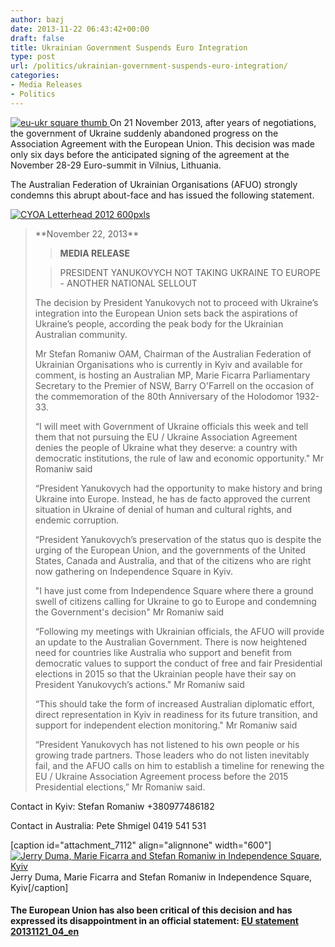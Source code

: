 ```yaml
---
author: bazj
date: 2013-11-22 06:43:42+00:00
draft: false
title: Ukrainian Government Suspends Euro Integration
type: post
url: /politics/ukrainian-government-suspends-euro-integration/
categories:
- Media Releases
- Politics
---
```


[![eu-ukr square thumb](http://www.ozeukes.com/wp-content/uploads/2013/11/eu-ukr-square-thumb.jpg)
](http://www.ozeukes.com/wp-content/uploads/2013/11/eu-ukr-square-thumb.jpg)On 21 November 2013, after years of negotiations, the government of Ukraine suddenly abandoned progress on the Association Agreement with the European Union. This decision was made only six days before the anticipated signing of the agreement at the November 28-29 Euro-summit in Vilnius, Lithuania.

The Australian Federation of Ukrainian Organisations (AFUO) strongly condemns this abrupt about-face and has issued the following statement.

[![CYOA Letterhead 2012 600pxls](http://www.ozeukes.com/wp-content/uploads/2012/11/CYOA-Letterhead-2012-600pxls1.jpg)
](http://www.ozeukes.com/wp-content/uploads/2012/11/CYOA-Letterhead-2012-600pxls1.jpg)


<blockquote>**November 22, 2013**

> 
> **MEDIA RELEASE**
> 
> 

> 
> PRESIDENT YANUKOVYCH NOT TAKING UKRAINE TO EUROPE -
ANOTHER NATIONAL SELLOUT
> 
> 
The decision by President Yanukovych not to proceed with Ukraine’s integration into the European Union sets back the aspirations of Ukraine’s people, according the peak body for the Ukrainian Australian community.

Mr Stefan Romaniw OAM, Chairman of the Australian Federation of Ukrainian Organisations who is currently in Kyiv and available for comment, is hosting an Australian MP, Marie Ficarra Parliamentary Secretary to the Premier of NSW, Barry O'Farrell on the occasion of the commemoration of the 80th Anniversary of the Holodomor 1932-33.

“I will meet with Government of Ukraine officials this week and tell them that not pursuing the EU / Ukraine Association Agreement denies the people of Ukraine what they deserve: a country with democratic institutions, the rule of law and economic opportunity." Mr Romaniw said

“President Yanukovych had the opportunity to make history and bring Ukraine into Europe. Instead, he has de facto approved the current situation in Ukraine of denial of human and cultural rights, and endemic corruption.

“President Yanukovych’s preservation of the status quo is despite the urging of the European Union, and the governments of the United States, Canada and Australia, and that of the citizens who are right now gathering on Independence Square in Kyiv.

"I have just come from Independence Square where there a ground swell of citizens calling for Ukraine to go to Europe and condemning the Government's decision" Mr Romaniw said

“Following my meetings with Ukrainian officials, the AFUO will provide an update to the Australian Government. There is now heightened need for countries like Australia who support and benefit from democratic values to support the conduct of free and fair Presidential elections in 2015 so that the Ukrainian people have their say on President Yanukovych’s actions." Mr Romaniw said

“This should take the form of increased Australian diplomatic effort, direct representation in Kyiv in readiness for its future transition, and support for independent election monitoring." Mr Romaniw said

“President Yanukovych has not listened to his own people or his growing trade partners. Those leaders who do not listen inevitably fail, and the AFUO calls on him to establish a timeline for renewing the EU / Ukraine Association Agreement process before the 2015 Presidential elections,” Mr Romaniw said.</blockquote>




Contact in Kyiv: Stefan Romaniw +380977486182

Contact in Australia: Pete Shmigel 0419 541 531

[caption id="attachment_7112" align="alignnone" width="600"][![Jerry Duma, Marie Ficarra and Stefan Romaniw in Independence Square, Kyiv](http://www.ozeukes.com/wp-content/uploads/2013/11/Jerry-Duma-Marie-Ficarra-and-Stefan-Romaniw-in-Independence-Square-2.jpg)
](http://www.ozeukes.com/wp-content/uploads/2013/11/Jerry-Duma-Marie-Ficarra-and-Stefan-Romaniw-in-Independence-Square-2.jpg) Jerry Duma, Marie Ficarra and Stefan Romaniw in Independence Square, Kyiv[/caption]


#### The European Union has also been critical of this decision and has expressed its disappointment in an official statement: [EU statement 20131121_04_en](http://www.ozeukes.com/wp-content/uploads/2013/11/EU-statement-20131121_04_en.pdf)
